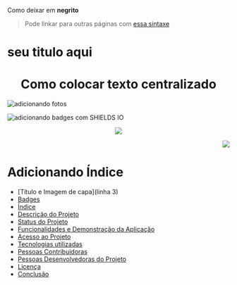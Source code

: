 Como deixar em **negrito**

> Pode linkar para outras páginas com [essa sintaxe](https://www.linkedin.com/in/igor-moura-b06605205/)

# seu titulo aqui

<h1 align="center">Como colocar texto centralizado</h1>

![adicionando fotos](https://user-images.githubusercontent.com/90483859/214435815-b9bbbcbc-c3b8-45b1-bca6-7a2754a1ddb9.jpg)

![adicionando badges com SHIELDS IO](https://img.shields.io/badge/STATUS-EM%20DESENVOLVIMENTO-<COLOR>GREEN)
<p align="center">
<img href="Centralizando badges" src="https://img.shields.io/badge/STATUS-EM%20DESENVOLVIMENTO-<COLOR>GREEN"/>
</p>

<p align="right">
<img href="margem a direita badges" src="https://img.shields.io/badge/STATUS-EM%20DESENVOLVIMENTO-<COLOR>GREEN"/>
</p>

# Adicionando Índice
* [Título e Imagem de capa](linha 3)
* [Badges](#badges)
* [Índice](#índice)
* [Descrição do Projeto](#descrição-do-projeto)
* [Status do Projeto](#status-do-Projeto)
* [Funcionalidades e Demonstração da Aplicação](#funcionalidades-e-demonstração-da-aplicação)
* [Acesso ao Projeto](#acesso-ao-projeto)
* [Tecnologias utilizadas](#tecnologias-utilizadas)
* [Pessoas Contribuidoras](#pessoas-contribuidoras)
* [Pessoas Desenvolvedoras do Projeto](#pessoas-desenvolvedoras)
* [Licença](#licença)
* [Conclusão](#conclusão)
